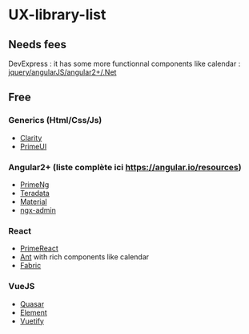 # UX-library-list

## Needs fees
DevExpress : it has some more functionnal components like calendar : [jquery/angularJS/angular2+/.Net](https://js.devexpress.com/Demos/WidgetsGallery/)

## Free
### Generics (Html/Css/Js)

 * [Clarity](https://vmware.github.io/clarity/documentation)
 * [PrimeUI](https://www.primefaces.org/primeui/)
 
### Angular2+ (liste complète ici https://angular.io/resources)

 * [PrimeNg](https://www.primefaces.org/primeng/#/)
 * [Teradata](https://teradata.github.io/covalent/#/components)
 * [Material](https://material.angular.io/components)
 * [ngx-admin](https://github.com/akveo/ngx-admin)
 
### React

 * [PrimeReact](https://www.primefaces.org/primereact/#/)
 * [Ant](https://ant.design/) with rich components like calendar
 * [Fabric](https://developer.microsoft.com/en-us/fabric#/components/detailslist)
 
### VueJS

 * [Quasar](http://quasar-framework.org/components/)
 * [Element](http://element.eleme.io/#/en-US/component/)
 * [Vuetify](https://vuetifyjs.com/vuetify/quick-start)
